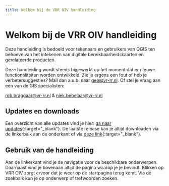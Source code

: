 ```yaml
---
title: Welkom bij de VRR OIV handleiding
---
```


# Welkom bij de VRR OIV handleiding

Deze handleiding is bedoeld voor tekenaars en gebruikers van QGIS ten behoeve van het intekenen van digitale bereikbaarheidskaarten en gerelateerde producten.

Deze handleiding wordt steeds bijgewerkt op het moment dat er nieuwe functionaliteiten worden ontwikkeld. Zie je ergens een fout of heb je verbetersuggesties? Mail dan a.u.b. naar [geo@vr-rr.nl](mailto:geo@vr-rr.nl). Of stel je vraag aan een van de GIS specialisten:

rob.braggaar@vr-rr.nl & niek.bebelaar@vr-rr.nl

## Updates en downloads

Een overzicht van alle updates vind je hier: [ga naar updates](https://github.com/VR-RR/vrr-oiv/commits){:target="_blank"}. De laatste release kan je altijd downloaden via de linkerbalk aan de onderkant of via [deze link](https://github.com/VR-RR/vrr-oiv/zipball/main){:target="_blank"}.

## Gebruik van de handleiding
Aan de linkerkant vind je de navigatie voor de beschikbare onderwerpen. Daarnaast vind je bovenaan altijd de pagina waarop je je bevindt. Klikken op VRR OIV zorgt ervoor dat je weer op de startpagina terug komt. Via de zoekbalk kun je op onderwerp of trefwoorden zoeken.
